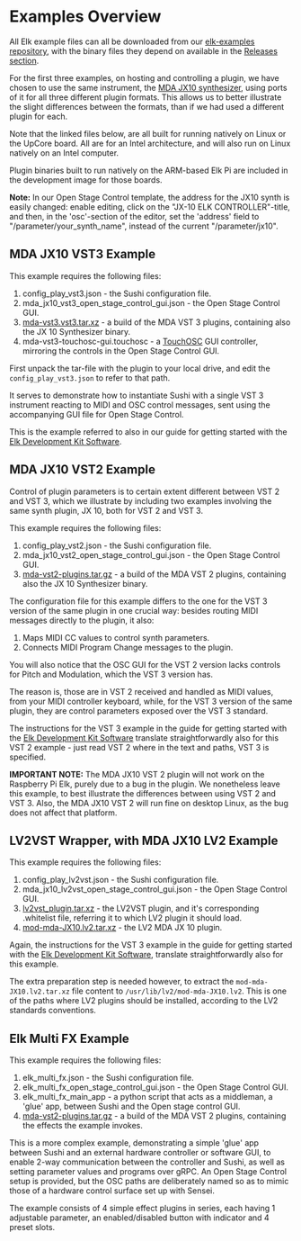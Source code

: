 # Examples Overview

All Elk example files can all be downloaded from our [elk-examples repository](https://github.com/elk-audio/elk-examples/), with the binary files they depend on available in the [Releases section](https://github.com/elk-audio/elk-examples/releases).

For the first three examples, on hosting and controlling a plugin, we have chosen to use the same instrument, the [MDA JX10 synthesizer](https://sourceforge.net/projects/mda-vst/), using ports of it for all three different plugin formats. This allows us to better illustrate the slight differences between the formats, than if we had used a different plugin for each.

Note that the linked files below, are all built for running natively on Linux or the UpCore board. All are for an Intel architecture, and will also run on Linux natively on an Intel computer.

Plugin binaries built to run natively on the ARM-based Elk Pi are included in the development image for those boards.

**Note:** In our Open Stage Control template, the address for the JX10 synth is easily changed: enable editing, click on the "JX-10 ELK CONTROLLER"-title, and then, in the 'osc'-section of the editor, set the 'address' field to "/parameter/your_synth_name", instead of the current "/parameter/jx10".

## MDA JX10 VST3 Example

This example requires the following files:

1. config_play_vst3.json - the Sushi configuration file.
2. mda_jx10_vst3_open_stage_control_gui.json - the Open Stage Control GUI.
3. [mda-vst3.vst3.tar.xz](https://github.com/elk-audio/elk-examples/releases/download/examples_01/mda-vst3.vst3.tar.xz) - a build of the MDA VST 3 plugins, containing also the JX 10 Synthesizer binary.
4. mda-vst3-touchosc-gui.touchosc - a [TouchOSC](https://hexler.net/products/touchosc) GUI controller, mirroring the controls in the Open Stage Control GUI.

First unpack the tar-file with the plugin to your local drive, and edit the `config_play_vst3.json` to refer to that path.

It serves to demonstrate how to instantiate Sushi with a single VST 3 instrument reacting to MIDI and OSC control messages, sent using the accompanying GUI file for Open Stage Control.

This is the example referred to also in our guide for getting started with the [Elk Development Kit Software](getting_started_with_development_kit_software.md).

## MDA JX10 VST2 Example

Control of plugin parameters is to certain extent different between VST 2 and VST 3, which we illustrate by including two examples involving the same synth plugin, JX 10, both for VST 2 and VST 3.

This example requires the following files:

1. config_play_vst2.json - the Sushi configuration file.
2. mda_jx10_vst2_open_stage_control_gui.json - the Open Stage Control GUI.
3. [mda-vst2-plugins.tar.gz](https://github.com/elk-audio/elk-examples/releases/download/examples_01/mda-vst2-plugins.tar.gz) - a build of the MDA VST 2 plugins, containing also the JX 10 Synthesizer binary.

The configuration file for this example differs to the one for the VST 3 version of the same plugin in one crucial way: besides routing MIDI messages directly to the plugin, it also:

1. Maps MIDI CC values to control synth parameters.
2. Connects MIDI Program Change messages to the plugin.

You will also notice that the OSC GUI for the VST 2 version lacks controls for Pitch and Modulation, which the VST 3 version has.

The reason is, those are in VST 2 received and handled as MIDI values, from your MIDI controller keyboard, while, for the VST 3 version of the same plugin, they are control parameters exposed over the VST 3 standard.

The instructions for the VST 3 example in the guide for getting started with the [Elk Development Kit Software](getting_started_with_development_kit_software.md) translate straightforwardly also for this VST 2 example - just read VST 2 where in the text and paths, VST 3 is specified.

**IMPORTANT NOTE:** The MDA JX10 VST 2 plugin will not work on the Raspberry Pi Elk, purely due to a bug in the plugin. We nonetheless leave this example, to best illustrate the differences between using VST 2 and VST 3.  Also, the MDA JX10 VST 2 will run fine on desktop Linux, as the bug does not affect that platform.

## LV2VST Wrapper, with MDA JX10 LV2 Example

This example requires the following files:

1. config_play_lv2vst.json - the Sushi configuration file.
2. mda_jx10_lv2vst_open_stage_control_gui.json - the Open Stage Control GUI.
3. [lv2vst_plugin.tar.xz](https://github.com/elk-audio/elk-examples/releases/download/examples_01/lv2vst_plugin.tar.xz) - the LV2VST plugin, and it's corresponding .whitelist file, referring it to which LV2 plugin it should load.
4. [mod-mda-JX10.lv2.tar.xz](https://github.com/elk-audio/elk-examples/releases/download/examples_01/mod-mda-JX10.lv2.tar.xz) - the LV2 MDA JX 10 plugin.

Again, the instructions for the VST 3 example in the guide for getting started with the [Elk Development Kit Software](getting_started_with_development_kit_software.md), translate straightforwardly also for this example.

The extra preparation step is needed however, to extract the `mod-mda-JX10.lv2.tar.xz` file content to `/usr/lib/lv2/mod-mda-JX10.lv2`. This is one of the paths where LV2 plugins should be installed, according to the LV2 standards conventions.

## Elk Multi FX Example

This example requires the following files:

1. elk_multi_fx.json - the Sushi configuration file.
2. elk_multi_fx_open_stage_control_gui.json - the Open Stage Control GUI.
3. elk_multi_fx_main_app - a python script that acts as a middleman, a 'glue' app, between Sushi and the Open stage control GUI.
4. [mda-vst2-plugins.tar.gz](https://github.com/elk-audio/elk-examples/releases/download/examples_01/mda-vst2-plugins.tar.gz) - a build of the MDA VST 2 plugins, containing the effects the example invokes.

This is a more complex example, demonstrating a simple 'glue' app between Sushi and an external hardware controller or software GUI, to enable 2-way communication between the controller and Sushi, as well as setting parameter values and programs over gRPC. An Open Stage Control setup is provided, but the OSC paths are deliberately named so as to mimic those of a hardware control surface set up with Sensei.

The example consists of 4 simple effect plugins in series, each having 1 adjustable parameter, an enabled/disabled button with indicator and 4 preset slots.
